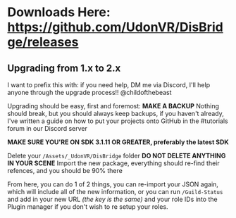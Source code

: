 # Downloads Here: https://github.com/UdonVR/DisBridge/releases

## Upgrading from 1.x to 2.x
I want to prefix this with: if you need help, DM me via Discord, I'll help anyone through the upgrade process!!
@childofthebeast

Upgrading should be easy, first and foremost: **MAKE A BACKUP**
Nothing should break, but you should always keep backups, if you haven't already, I've written a guide on how to put your projects onto GitHub in the #tutorials forum in our Discord server

**MAKE SURE YOU'RE ON SDK 3.1.11 OR GREATER, preferably the latest SDK**

Delete your `/Assets/_UdonVR/DisBridge` folder **DO NOT DELETE ANYTHING IN YOUR SCENE**
Import the new package, everything should re-find their refences, and you should be 90% there

From here, you can do 1 of 2 things, you can re-import your JSON again, which will include all of the new information, or you can run `/Guild-Status` and add in your new  URL *(the key is the same)* and your role IDs into the Plugin manager if you don't wish to re setup your roles.
